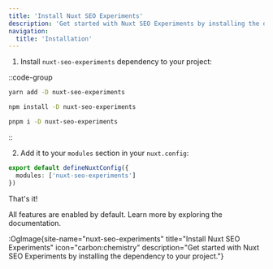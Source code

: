 ```yaml
---
title: 'Install Nuxt SEO Experiments'
description: 'Get started with Nuxt SEO Experiments by installing the dependency to your project.'
navigation:
  title: 'Installation'
---
```


1. Install `nuxt-seo-experiments` dependency to your project:

::code-group

```bash [yarn]
yarn add -D nuxt-seo-experiments
```

```bash [npm]
npm install -D nuxt-seo-experiments
```

```sh [pnpm]
pnpm i -D nuxt-seo-experiments
```

::

2. Add it to your `modules` section in your `nuxt.config`:

```ts [nuxt.config]
export default defineNuxtConfig({
  modules: ['nuxt-seo-experiments']
})
```

That's it! 

All features are enabled by default. Learn more by exploring the documentation.

:OgImage{site-name="nuxt-seo-experiments" title="Install Nuxt SEO Experiments" icon="carbon:chemistry" description="Get started with Nuxt SEO Experiments by installing the dependency to your project."}

